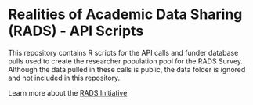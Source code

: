 # Realities of Academic Data Sharing (RADS) - API Scripts

This repository contains R scripts for the API calls and funder database pulls used to create the researcher population pool for the RADS Survey.
Although the data pulled in these calls is public, the data folder is ignored and not included in this repository. 

Learn more about the [RADS Initiative](https://www.arl.org/realities-of-academic-data-sharing-rads-initiative/). 
